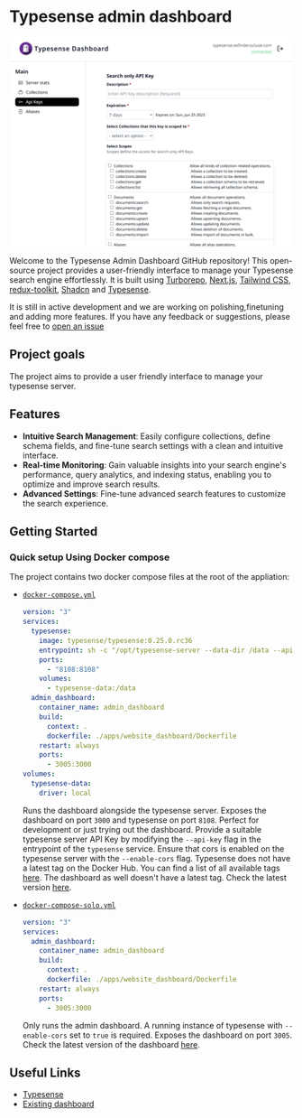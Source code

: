 # **Typesense admin dashboard**

![Typesense admin dashboard](apps/website_dashboard/public/og.png)

Welcome to the Typesense Admin Dashboard GitHub repository! This open-source project provides a user-friendly interface to manage your Typesense search engine effortlessly. It is built using [Turborepo](https://turbo.build/repo/docs/), [Next.js](https://nextjs.org/), [Tailwind CSS](https://tailwindcss.com/), [redux-toolkit](https://redux-toolkit.js.org/), [Shadcn](https://ui.shadcn.com/) and [Typesense](https://typesense.org/).

It is still in active development and we are working on polishing,finetuning and adding more features. If you have any feedback or suggestions, please feel free to
[open an issue](https://github.com/Lewynation/typesense-admin-dashboard/issues)

## Project goals

The project aims to provide a user friendly interface to manage your typesense server.

## Features

- **Intuitive Search Management**: Easily configure collections, define schema fields, and fine-tune search settings with a clean and intuitive interface.
- **Real-time Monitoring**: Gain valuable insights into your search engine's performance, query analytics, and indexing status, enabling you to optimize and improve search results.
- **Advanced Settings**: Fine-tune advanced search features to customize the search experience.

## Getting Started

### Quick setup Using Docker compose

The project contains two docker compose files at the root of the appliation:

- [`docker-compose.yml`](./docker-compose.yml)

  ```yml
  version: "3"
  services:
    typesense:
      image: typesense/typesense:0.25.0.rc36
      entrypoint: sh -c "/opt/typesense-server --data-dir /data --api-key=abc --enable-cors"
      ports:
        - "8108:8108"
      volumes:
        - typesense-data:/data
    admin_dashboard:
      container_name: admin_dashboard
      build:
        context: .
        dockerfile: ./apps/website_dashboard/Dockerfile
      restart: always
      ports:
        - 3005:3000
  volumes:
    typesense-data:
      driver: local
  ```

  Runs the dashboard alongside the typesense server. Exposes the dashboard on port `3000` and typesense on port `8108`. Perfect for development or just trying out the dashboard. Provide a suitable typesense server API Key by modifying the `--api-key` flag in the entrypoint of the `typesense` service. Ensure that cors is enabled on the typesense server with the `--enable-cors` flag. Typesense does not have a latest tag on the Docker Hub. You can find a list of all available tags [here](https://hub.docker.com/r/typesense/typesense/tags). The dashboard as well doesn't have a latest tag. Check the latest version [here](https://github.com/Lewynation/typesense-admin-dashboard/pkgs/container/typesense-admin-dashboard).

- [`docker-compose-solo.yml`](./docker-compose-solo.yml)

  ```yml
  version: "3"
  services:
    admin_dashboard:
      container_name: admin_dashboard
      build:
        context: .
        dockerfile: ./apps/website_dashboard/Dockerfile
      restart: always
      ports:
        - 3005:3000
  ```

  Only runs the admin dashboard. A running instance of typesense with `--enable-cors` set to `true` is required. Exposes the dashboard on port `3005`. Check the latest version of the dashboard [here](https://github.com/Lewynation/typesense-admin-dashboard/pkgs/container/typesense-admin-dashboard).

## Useful Links

- [Typesense](https://typesense.org/)
- [Existing dashboard](https://bfritscher.github.io/typesense-dashboard/#)
